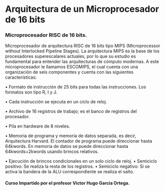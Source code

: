 # Arquitectura de un Microprocesador de 16 bits
### Microprocesador RISC de 16 bits.

Microprocesador de arquitectura RISC de 16 bits tipo MIPS (Microprocessor without Interlocked Pipeline Stages). La arquitectura MIPS es la base de los procesadores superescalares actuales, por lo que su estudio es fundamental para entender las arquitecturas de cómputo modernas. A este microprocesador le llamamos ESCOMIPS, el cual cuenta con una organización de seis componentes y cuenta con las siguientes características:

•	Formato de instrucción de 25 bits para todas las instrucciones. Los formatos son tipo R, I y J.

•	Cada instrucción se ejecuta en un ciclo de reloj.

•	Archivo de 16 registros de trabajo; es el banco de registros del procesador.

•	Pila en hardware de 8 niveles.

•	Memoria de programa y memoria de datos separada, es decir, Arquitectura Harvard. El contador de programa puede direccionar hasta 64kwords. En memoria de datos se puede direccionar hasta 64kwords+2kwords usando brincos relativos.

•	Ejecución de brincos condicionales en un solo ciclo de reloj.
  • Semiciclo positivo: Se realiza la resta de los registros.
  • Semiciclo negativo: Si se activa la bandera de la ALU correspondiente se realiza el salto. 

#### Curso Impartido por el profesor Victor Hugo García Ortega.
